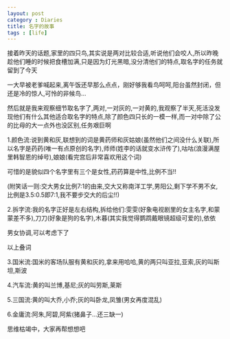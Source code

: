 ```yaml
---
layout: post
category : Diaries
title: 名字的故事
tags : [life]
---
```



接着昨天的话题,家里的四只鸟,其实说是两对比较合适,听说他们会咬人,所以昨晚趁他们睡的时候把食槽加满,只是因为灯光黑暗,没分清他们的特点,取名字的任务就留到了今天

 

一大早被老爹喊起来,离午饭还早那么点点，刚好够我看鸟呵呵,阳台虽然封闭，但还是冷的惊人,可怜的非候鸟...

 

然后就是我来观察细节取名字了,两对,一对灰的,一对黄的,我观察了半天,死活没发现他们有什么其他适合取名字的特点,除了颜色四只长的一模一样,而一对中除了公的比母的大一点外也没区别,任务艰巨啊

 

 

1.颜色流:说到黄和灰,联想到的词是黄药师和灰姑娘(虽然他们之间没什么关联),所以名字是药药(唯一有点原创的名字),师师(姓李的话就变水浒传了),咕咕(浪漫满屋里韩智恩的绰号),娘娘(看完宫后非常喜欢用这个词)

 

可惜的是貌似四个名字里有三个是女性,药药算是中性,比例不当!!

(附笑话一则:交大男女比例7:1的由来,交大又称南洋工学,男阳公,剩下学不男不女,比例是3.5:0.5即7:1,我不要步交大的后尘!!)

 

2.拆字流:我的名字正好是左右结构,拆给他们:雯雯(好象电视剧里的女主名字,和蒙蒙差不多),刀刀(好象是狗的名字),木暮(其实我觉得鹦鹉戴眼镜超级可爱的),依依

 

男女协调,可以考虑下了

 

以上叠词

 

3.国米流:国米的客场队服有黄和灰的,拿来用哈哈,黄的两只叫亚拉,亚索,灰的叫斯坦,斯波

 

4.汽车流:黄的叫兰博,基尼;灰的叫劳斯,莱斯

 

5.三国流:黄的叫大乔,小乔;灰的叫卧龙,凤雏(男女再度混乱)

 

6.金庸流:阿朱,阿碧,阿紫(猪鼻子...还三缺一)

 

思维枯竭中，大家再帮想想吧